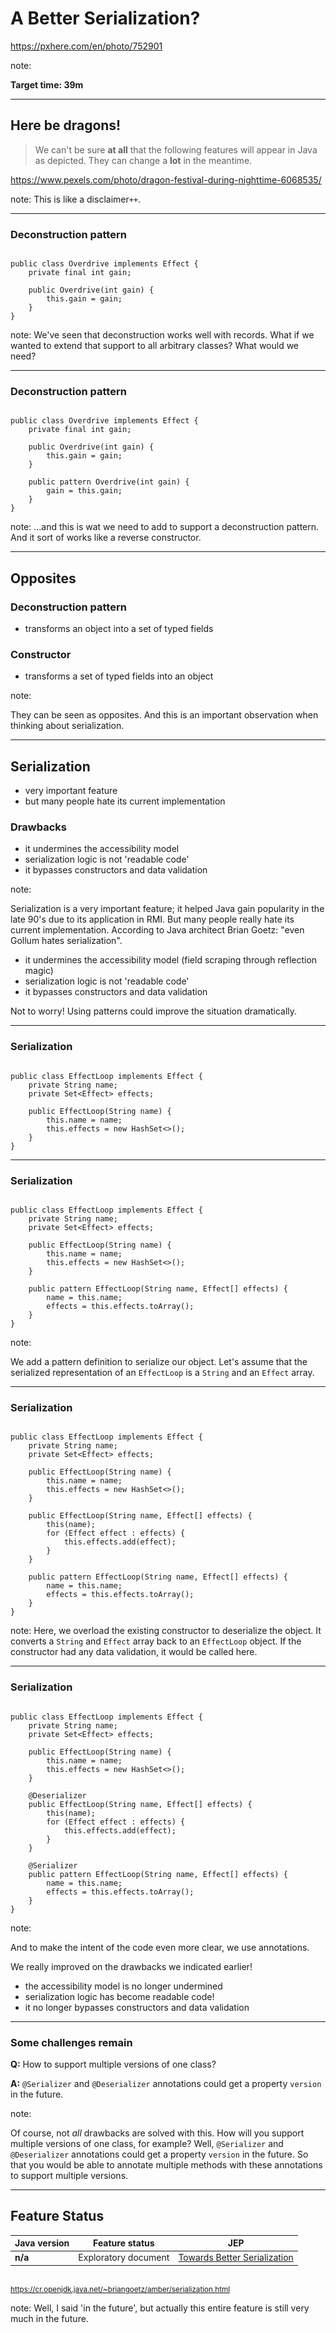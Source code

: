 <!-- .slide: data-background="img/background/final-puzzle-piece.jpg" data-background-color="black" data-background-opacity="0.4" -->

# A Better Serialization? <!-- .element: class="stroke" -->

<https://pxhere.com/en/photo/752901> <!-- .element: class="attribution" -->

note:

**Target time: 39m**

---

<!-- .slide: data-background="img/background/dragons.jpg" data-background-color="black" data-background-opacity="0.7" -->

## Here be dragons! <!-- .element: class="stroke" -->

<blockquote class="explanation">
    We can't be sure <strong>at all</strong> that the following features will appear in Java as depicted.
    They can change a <strong>lot</strong> in the meantime.
</blockquote>

<https://www.pexels.com/photo/dragon-festival-during-nighttime-6068535/> <!-- .element: class="attribution" -->

note:
This is like a disclaimer`++`.

---

<!-- .slide: data-auto-animate" -->

### Deconstruction pattern

<pre data-id="pattern-definition-animation"><code class="java" data-trim data-line-numbers>
public class Overdrive implements Effect {
    private final int gain;

    public Overdrive(int gain) {
        this.gain = gain;
    }
}
</code></pre>

note:
We've seen that deconstruction works well with records.
What if we wanted to extend that support to all arbitrary classes?
What would we need?

---

<!-- .slide: data-auto-animate" -->

### Deconstruction pattern

<pre data-id="pattern-definition-animation"><code class="java" data-trim data-line-numbers="8-10">
public class Overdrive implements Effect {
    private final int gain;

    public Overdrive(int gain) {
        this.gain = gain;
    }

    public pattern Overdrive(int gain) {
        gain = this.gain;
    }
}
</code></pre>

note:
...and this is wat we need to add to support a deconstruction pattern.
And it sort of works like a reverse constructor.

---

## Opposites

### Deconstruction pattern

- transforms an object into a set of typed fields

### Constructor

- transforms a set of typed fields into an object

note:

They can be seen as opposites.
And this is an important observation when thinking about serialization.

---

## Serialization

- very important feature
- but many people hate its current implementation

### Drawbacks

- it undermines the accessibility model <!-- .element: class="fragment" -->
- serialization logic is not 'readable code' <!-- .element: class="fragment" -->
- it bypasses constructors and data validation <!-- .element: class="fragment" -->

note:

Serialization is a very important feature; it helped Java gain popularity in the late 90's due to its application in RMI.
But many people really hate its current implementation.
According to Java architect Brian Goetz: "even Gollum hates serialization".

- it undermines the accessibility model (field scraping through reflection magic)
- serialization logic is not 'readable code'
- it bypasses constructors and data validation

Not to worry!
Using patterns could improve the situation dramatically.

---

<!-- .slide: data-auto-animate" -->

### Serialization

<pre data-id="serialization-animation"><code class="java" data-trim data-line-numbers>
public class EffectLoop implements Effect {
    private String name;
    private Set&lt;Effect&gt; effects;

    public EffectLoop(String name) {
        this.name = name;
        this.effects = new HashSet&lt;&gt;();
    }
}
</code></pre>

---

<!-- .slide: data-auto-animate" -->

### Serialization

<pre data-id="serialization-animation"><code class="java" data-trim data-line-numbers="10-13">
public class EffectLoop implements Effect {
    private String name;
    private Set&lt;Effect&gt; effects;

    public EffectLoop(String name) {
        this.name = name;
        this.effects = new HashSet&lt;&gt;();
    }

    public pattern EffectLoop(String name, Effect[] effects) {
        name = this.name;
        effects = this.effects.toArray();
    }
}
</code></pre>

note:

We add a pattern definition to serialize our object.
Let's assume that the serialized representation of an `EffectLoop` is a `String` and an `Effect` array.

---

<!-- .slide: data-auto-animate" -->

### Serialization

<pre data-id="serialization-animation"><code class="java" data-trim data-line-numbers="10-15">
public class EffectLoop implements Effect {
    private String name;
    private Set&lt;Effect&gt; effects;

    public EffectLoop(String name) {
        this.name = name;
        this.effects = new HashSet&lt;&gt;();
    }

    public EffectLoop(String name, Effect[] effects) {
        this(name);
        for (Effect effect : effects) {
            this.effects.add(effect);
        }
    }

    public pattern EffectLoop(String name, Effect[] effects) {
        name = this.name;
        effects = this.effects.toArray();
    }
}
</code></pre>

note:
Here, we overload the existing constructor to deserialize the object.
It converts a `String` and `Effect` array back to an `EffectLoop` object.
If the constructor had any data validation, it would be called here.

---

<!-- .slide: data-auto-animate" -->

### Serialization

<pre data-id="serialization-animation"><code class="java" data-trim data-line-numbers>
public class EffectLoop implements Effect {
    private String name;
    private Set&lt;Effect&gt; effects;

    public EffectLoop(String name) {
        this.name = name;
        this.effects = new HashSet&lt;&gt;();
    }

    @Deserializer
    public EffectLoop(String name, Effect[] effects) {
        this(name);
        for (Effect effect : effects) {
            this.effects.add(effect);
        }
    }

    @Serializer
    public pattern EffectLoop(String name, Effect[] effects) {
        name = this.name;
        effects = this.effects.toArray();
    }
}
</code></pre>

note:

And to make the intent of the code even more clear, we use annotations.

We really improved on the drawbacks we indicated earlier!

- the accessibility model is no longer undermined
- serialization logic has become readable code!
- it no longer bypasses constructors and data validation

---

### Some challenges remain

**Q:** How to support multiple versions of one class?

<span class="fragment">
    <strong>A:</strong>  <code>@Serializer</code> and <code>@Deserializer</code> annotations could get a property <code>version</code> in the future.
</span>

note:

Of course, not _all_ drawbacks are solved with this.
How will you support multiple versions of one class, for example?
Well, `@Serializer` and `@Deserializer` annotations could get a property `version` in the future.
So that you would be able to annotate multiple methods with these annotations to support multiple versions.

---

## Feature Status

<table style="font-size: 100%">
    <thead>
        <tr>
            <th>Java version</th>
            <th>Feature status</th>
            <th>JEP</th>
        </tr>
    </thead>
    <tbody>
        <tr>
            <td><strong>n/a</strong></td>
            <td>Exploratory document</td>
            <td><a href="https://cr.openjdk.java.net/~briangoetz/amber/serialization.html">Towards Better Serialization</a></td>
        </tr>
    </tbody>
</table>

<br/>
<small>
<a href="https://cr.openjdk.java.net/~briangoetz/amber/serialization.html">https://cr.openjdk.java.net/~briangoetz/amber/serialization.html</a>
</small>

note:
Well, I said 'in the future', but actually this entire feature is still very much in the future.
